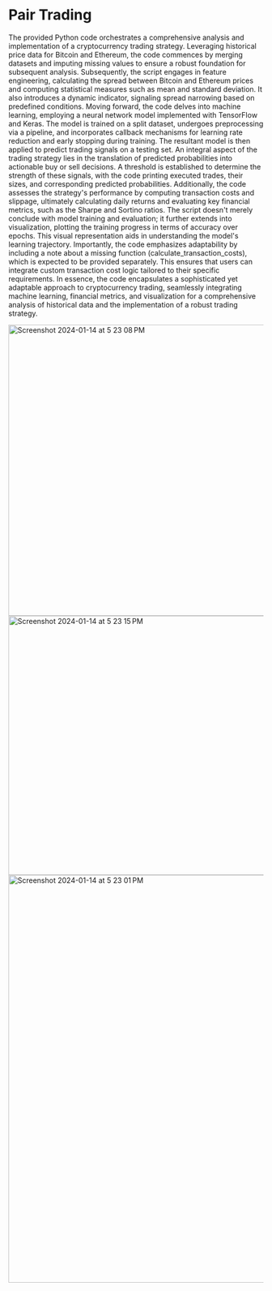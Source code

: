 # Pair Trading


The provided Python code orchestrates a comprehensive analysis and implementation of a cryptocurrency trading strategy. 
Leveraging historical price data for Bitcoin and Ethereum, the code commences by merging datasets and imputing missing values to ensure a robust foundation for subsequent analysis.
Subsequently, the script engages in feature engineering, calculating the spread between Bitcoin and Ethereum prices and computing statistical measures such as mean and standard deviation. 
It also introduces a dynamic indicator, signaling spread narrowing based on predefined conditions.
Moving forward, the code delves into machine learning, employing a neural network model implemented with TensorFlow and Keras.
The model is trained on a split dataset, undergoes preprocessing via a pipeline, and incorporates callback mechanisms for learning rate reduction and early stopping during training.
The resultant model is then applied to predict trading signals on a testing set.
An integral aspect of the trading strategy lies in the translation of predicted probabilities into actionable buy or sell decisions. 
A threshold is established to determine the strength of these signals, with the code printing executed trades, their sizes, and corresponding predicted probabilities. 
Additionally, the code assesses the strategy's performance by computing transaction costs and slippage, ultimately calculating daily returns and evaluating key financial metrics, such as the Sharpe and Sortino ratios.
The script doesn't merely conclude with model training and evaluation; it further extends into visualization, plotting the training progress in terms of accuracy over epochs. 
This visual representation aids in understanding the model's learning trajectory. Importantly, the code emphasizes adaptability by including a note about a missing function (calculate_transaction_costs), which is expected to be provided separately. 
This ensures that users can integrate custom transaction cost logic tailored to their specific requirements.
In essence, the code encapsulates a sophisticated yet adaptable approach to cryptocurrency trading, seamlessly integrating machine learning, financial metrics, and visualization for a comprehensive analysis of historical data and the implementation of a robust trading strategy.

<img width="574" alt="Screenshot 2024-01-14 at 5 23 08 PM" src="https://github.com/Ayushsaini20/Pair_trading_in_cryptocurrency/assets/73630171/457b9825-3d7b-4c32-91b0-4dd547158274">
<img width="511" alt="Screenshot 2024-01-14 at 5 23 15 PM" src="https://github.com/Ayushsaini20/Pair_trading_in_cryptocurrency/assets/73630171/6fa0ee2f-799f-4ae4-8a27-715daa1fc376">
<img width="804" alt="Screenshot 2024-01-14 at 5 23 01 PM" src="https://github.com/Ayushsaini20/Pair_trading_in_cryptocurrency/assets/73630171/e4a39532-0c1a-4340-b141-98111a7344c3">
